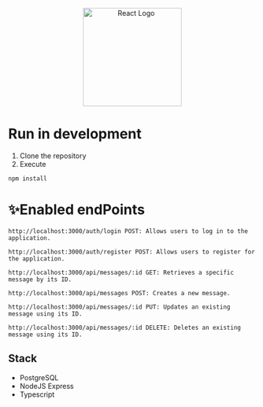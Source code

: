 <p align="center">
  <a href="http://nestjs.com/" target="blank"><img src="https://upload.wikimedia.org/wikipedia/commons/thumb/a/a7/React-icon.svg/512px-React-icon.svg.png?20220125121207" width="200" alt="React Logo" /></a>
</p>

# Run in development

1. Clone the repository
2. Execute
```
npm install
```

# ✨Enabled endPoints
```
http://localhost:3000/auth/login POST: Allows users to log in to the application.
```
```
http://localhost:3000/auth/register POST: Allows users to register for the application.
```
```
http://localhost:3000/api/messages/:id GET: Retrieves a specific message by its ID.
```
```
http://localhost:3000/api/messages POST: Creates a new message.
```
```
http://localhost:3000/api/messages/:id PUT: Updates an existing message using its ID.
```
```
http://localhost:3000/api/messages/:id DELETE: Deletes an existing message using its ID.
```
## Stack
* PostgreSQL
* NodeJS Express
* Typescript